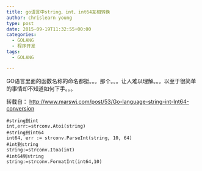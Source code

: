 ```yaml
---
title: go语言中string、int、int64互相转换
author: chrislearn young
type: post
date: 2015-09-19T11:32:55+00:00
categories:
  - GOLANG
  - 程序开发
tags:
  - GOLANG

---
```

GO语言里面的函数名称的命名都挺。。。那个。。。让人难以理解。。。以至于很简单的事情却不知道如何下手。。。

转载自： http://www.marswj.com/post/53/Go-language-string-int-Int64-conversion

    #string到int
    int,err:=strconv.Atoi(string)
    #string到int64
    int64, err := strconv.ParseInt(string, 10, 64)
    #int到string
    string:=strconv.Itoa(int)
    #int64到string
    string:=strconv.FormatInt(int64,10)
